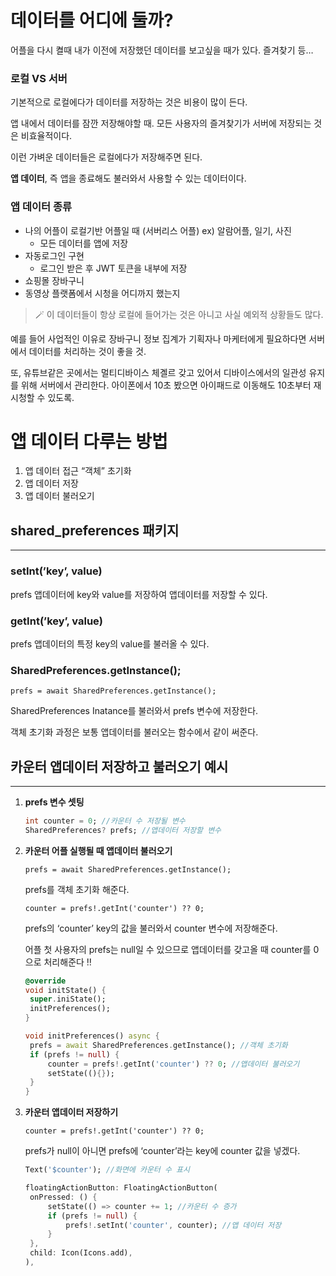 # 데이터를 어디에 둘까?

어플을 다시 켤때 내가 이전에 저장했던 데이터를 보고싶을 때가 있다. 즐겨찾기 등…

### 로컬 VS 서버

기본적으로 로컬에다가 데이터를 저장하는 것은 비용이 많이 든다.

앱 내에서 데이터를 잠깐 저장해야할 때. 모든 사용자의 즐겨찾기가 서버에 저장되는 것은 비효율적이다.

이런 가벼운 데이터들은 로컬에다가 저장해주면 된다.

**앱 데이터**, 즉 앱을 종료해도 불러와서 사용할 수 있는 데이터이다.

### 앱 데이터 종류

- 나의 어플이 로컬기반 어플일 때 (서버리스 어플)
  ex) 알람어플, 일기, 사진
  - 모든 데이터를 앱에 저장
- 자동로그인 구현
  - 로그인 받은 후 JWT 토큰을 내부에 저장
- 쇼핑몰 장바구니
- 동영상 플랫폼에서 시청을 어디까지 했는지

> 🪄 이 데이터들이 항상 로컬에 들어가는 것은 아니고 사실 예외적 상황들도 많다.

예를 들어 사업적인 이유로 장바구니 정보 집계가 기획자나 마케터에게 필요하다면 서버에서 데이터를 처리하는 것이 좋을 것.

또, 유튜브같은 곳에서는 멀티디바이스 체곌르 갖고 있어서 디바이스에서의 일관성 유지를 위해 서버에서 관리한다. 아이폰에서 10초 봤으면 아이패드로 이동해도 10초부터 재시청할 수 있도록.

# 앱 데이터 다루는 방법

1. 앱 데이터 접근 “객체” 초기화
2. 앱 데이터 저장
3. 앱 데이터 불러오기

## shared_preferences 패키지

---

### setInt(’key’, value)

prefs 앱데이터에 key와 value를 저장하여 앱데이터를 저장할 수 있다.

### getInt(’key’, value)

prefs 앱데이터의 특정 key의 value를 불러올 수 있다.

### SharedPreferences.getInstance();

`prefs = await SharedPreferences.getInstance();`

SharedPreferences Inatance를 불러와서 prefs 변수에 저장한다.

객체 초기화 과정은 보통 앱데이터를 불러오는 함수에서 같이 써준다.

## 카운터 앱데이터 저장하고 불러오기 예시

---

1. **prefs 변수 셋팅**

   ```dart
   int counter = 0; //카운터 수 저장될 변수
   SharedPreferences? prefs; //앱데이터 저장할 변수
   ```

1. **카운터 어플 실행될 때 앱데이터 불러오기**

   `prefs = await SharedPreferences.getInstance();`

   prefs를 객체 초기화 해준다.

   `counter = prefs!.getInt('counter') ?? 0;`

   prefs의 ‘counter’ key의 값을 불러와서 counter 변수에 저장해준다.

   어플 첫 사용자의 prefs는 null일 수 있으므로 앱데이터를 갖고올 때 counter를 0으로 처리해준다 ‼️

   ```dart
   @override
   void initState() {
   	super.iniState();
   	initPreferences();
   }

   void initPreferences() async {
   	prefs = await SharedPreferences.getInstance(); //객체 초기화
   	if (prefs != null) {
   		counter = prefs!.getInt('counter') ?? 0; //앱데이터 불러오기
   		setState((){});
   	}
   }
   ```

1. **카운터 앱데이터 저장하기**

   `counter = prefs!.getInt('counter') ?? 0;`

   prefs가 null이 아니면 prefs에 ‘counter’라는 key에 counter 값을 넣겠다.

   ```dart
   Text('$counter'); //화면에 카운터 수 표시

   floatingActionButton: FloatingActionButton(
   	onPressed: () {
   		setState(() => counter += 1; //카운터 수 증가
   		if (prefs != null) {
   			prefs!.setInt('counter', counter); //앱 데이터 저장
   		}
   	},
   	child: Icon(Icons.add),
   ),
   ```
